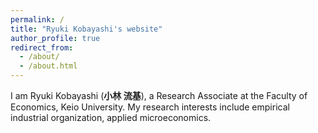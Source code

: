 ```yaml
---
permalink: /
title: "Ryuki Kobayashi's website"
author_profile: true
redirect_from: 
  - /about/
  - /about.html
---
```


I am Ryuki Kobayashi (**小林 流基**), a Research Associate at the Faculty of Economics, Keio University. My research interests include empirical industrial organization, applied microeconomics. 